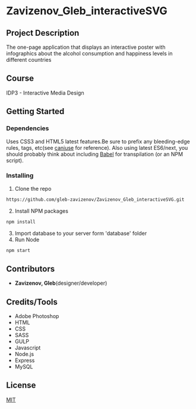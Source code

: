 # Zavizenov_Gleb_interactiveSVG

## Project Description

The one-page application that displays an interactive poster with infographics about the alcohol consumption and happiness levels in different countries

## Course

IDP3 - Interactive Media Design

## Getting Started

### Dependencies

Uses CSS3 and HTML5 latest features.Be sure to prefix any bleeding-edge rules, tags, etc(see [caniuse](https://caniuse.com) for reference).
Also using latest ES6/next, you should probably think about including [Babel](https://babeljs.io) for transpilation (or an NPM script).

### Installing

1. Clone the repo
```sh
https://github.com/gleb-zavizenov/Zavizenov_Gleb_interactiveSVG.git
```
2. Install NPM packages
```sh
npm install
```
3. Import database to your server form 'database' folder
4. Run Node
```sh
npm start
```

## Contributors

- **Zavizenov, Gleb**(designer/developer)

## Credits/Tools

* Adobe Photoshop 
* HTML
* CSS
* SASS
* GULP
* Javascript
* Node.js
* Express
* MySQL

## License

[MIT](https://choosealicense.com/licenses/mit/)
